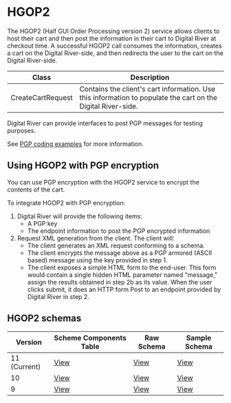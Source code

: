 # HGOP2

The HGOP2 (Half GUI Order Processing version 2) service allows clients to host their cart and then post the information in their cart to Digital River at checkout time. A successful HGOP2 call consumes the information, creates a cart on the Digital River-side, and then redirects the user to the cart on the Digital River-side.

| Class             | Description                                                                                                  |
| ----------------- | ------------------------------------------------------------------------------------------------------------ |
| CreateCartRequest | Contains the client's cart information. Use this information to populate the cart on the Digital River-side. |

Digital River can provide interfaces to post PGP messages for testing purposes.

See [PGP coding examples](http://www.docjar.org/html/api/org/bouncycastle/openpgp/examples/KeyBasedFileProcessor.java.html) for more information.

## Using HGOP2 with PGP encryption

You can use PGP encryption with the HGOP2 service to encrypt the contents of the cart.

To integrate HGOP2 with PGP encryption:

1. Digital River will provide the following items:
   * A PGP key
   * The endpoint information to post the PGP encrypted information
2. Request XML generation from the client. The client will:
   * The client generates an XML request conforming to a schema.
   * The client encrypts the message above as a PGP armored (ASCII based) message using the key provided in step 1.
   * The client exposes a simple HTML form to the end-user. This form would contain a single hidden HTML parameter named "message," assign the results obtained in step 2b as its value. When the user clicks submit, it does an HTTP form Post to an endpoint provided by Digital River in step 2.

## HGOP2 schemas

| Version      | Scheme Components Table                                                        | Raw Schema                                                         | Sample Schema                                                              |
| ------------ | ------------------------------------------------------------------------------ | ------------------------------------------------------------------ | -------------------------------------------------------------------------- |
| 11 (Current) | [View](https://drhadmin.digitalriver.com/integration/isg/schematable/HGOP2/11) | [View](https://drhadmin.digitalriver.com/integration/xsd/HGOP2/11) | [View](https://drhadmin.digitalriver.com/integration/isg/example/HGOP2/11) |
| 10           | [View](https://drhadmin.digitalriver.com/integration/isg/schematable/HGOP2/10) | [View](https://drhadmin.digitalriver.com/integration/xsd/HGOP2/10) | [View](https://drhadmin.digitalriver.com/integration/isg/example/HGOP2/10) |
| 9            | [View](https://drhadmin.digitalriver.com/integration/isg/schematable/HGOP2/9)  | [View](https://drhadmin.digitalriver.com/integration/xsd/HGOP2/9)  | [View](https://drhadmin.digitalriver.com/integration/isg/example/HGOP2/9)  |
